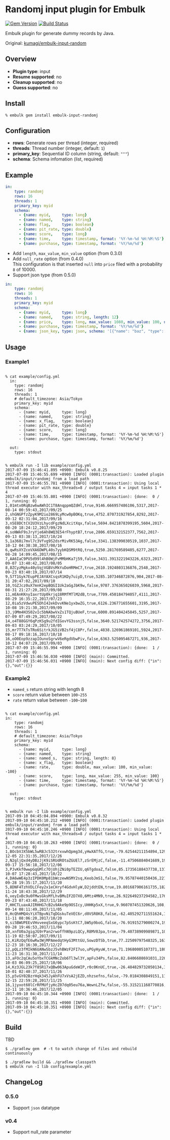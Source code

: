 # Randomj input plugin for Embulk

[![Gem Version](https://badge.fury.io/rb/embulk-input-randomj.svg)](https://badge.fury.io/rb/embulk-input-randomj)
[![Build Status](https://travis-ci.org/yuokada/embulk-input-randomj.svg?branch=master)](https://travis-ci.org/yuokada/embulk-input-randomj)

Embulk plugin for generate dummy records by Java.

Original: [kumagi/embulk\-input\-random](https://github.com/kumagi/embulk-input-random)

## Overview

* **Plugin type**: input
* **Resume supported**: no
* **Cleanup supported**: no
* **Guess supported**: no

## Install

``` shell
% embulk gem install embulk-input-randomj
```

## Configuration

- **rows**: Generate rows per thread (integer, required)
- **threads**: Thread number (integer, default: `1`)
- **primary_key**: Sequential ID column (string, default: `"""`)
- **schema**: Schema infomation (list, required)

## Example

```yaml
in:
    type: randomj
    rows: 16
    threads: 1
    primary_key: myid
    schema:
      - {name: myid,     type: long}
      - {name: named,    type: string}
      - {name: flag,     type: boolean}
      - {name: pit_rate, type: double}
      - {name: score,    type: long}
      - {name: time,     type: timestamp, format: '%Y-%m-%d %H:%M:%S'}
      - {name: purchase, type: timestamp, format: '%Y/%m/%d'}
```

- Add `length`, `max_value`, `min_value` option (from 0.3.0)
- Add `null_rate` option (from 0.4.0)  
  This configuration is that inserted `null` into `price` filed with a probability `8` of 10000.
- Support json type (from 0.5.0)

```yaml
in:
    type: randomj
    rows: 16
    threads: 1
    primary_key: myid
    schema:
      - {name: myid,     type: long}
      - {name: named,    type: string, length: 12}
      - {name: price,    type: long, max_value: 1080, min_value: 100, null_rate: 8}
      - {name: purchase, type: timestamp, format: '%Y/%m/%d'}
      - {name: json_key, type: json, schema: '[{"name": "baz", "type": "array", "items": {"type": "string", "size": 1}}]' }
```


## Usage

### Example1

```shell

% cat example/config.yml
  in:
    type: randomj
    rows: 16
    threads: 1
    # default_timezone: Asia/Tokyo
    primary_key: myid
    schema:
      - {name: myid,     type: long}
      - {name: named,    type: string}
      - {name: x_flag,   type: boolean}
      - {name: pit_rate, type: double}
      - {name: score,    type: long}
      - {name: time,     type: timestamp, format: '%Y-%m-%d %H:%M:%S'}
      - {name: purchase, type: timestamp, format: '%Y/%m/%d'}

  out:
    type: stdout


% embulk run -I lib example/config.yml
2017-07-09 15:46:41.895 +0900: Embulk v0.8.25
2017-07-09 15:46:55.699 +0900 [INFO] (0001:transaction): Loaded plugin embulk/input/randomj from a load path
2017-07-09 15:46:55.781 +0900 [INFO] (0001:transaction): Using local thread executor with max_threads=8 / output tasks 4 = input tasks 1 * 4
2017-07-09 15:46:55.801 +0900 [INFO] (0001:transaction): {done:  0 / 1, running: 0}
1,01mtx0RqBzw6wAWhIC1T8AnqppmQZdHl,true,9146.666957486106,5317,2017-08-14 00:59:43,2017/09/25
2,shGNGPfzZpyK9M2io2869LyMcw0pBOKq,true,4752.870731927854,8292,2017-09-12 02:31:04,2017/09/16
3,n5E8DCtCV2U3VzLhycdFgzNdLXcitXqx,false,5694.8421878399195,5604,2017-08-20 18:24:12,2017/09/29
4,soNWkF9sJryYje6Ah8WQ3E54rFhyptB7,true,2806.659132152377,7562,2017-09-13 03:38:13,2017/10/24
5,1a368i7mvl7c3Vfvg9S2dsrMivRK53Ag,false,3341.138399030519,1037,2017-10-12 04:38:38,2017/08/16
6,qwRsXYZcoVXA6DWPL40s7yybKQSM9tRQ,true,5250.281769589405,6277,2017-08-28 14:09:45,2017/08/15
7,AA6IaC9PU5d99l4hB0WjFvMMbHKa7j59,false,3431.3913221943226,6323,2017-09-07 13:40:42,2017/08/05
8,8ZCyzMgkx40yVqjVGBVsMkYuDoHRMmC7,true,2610.1924803136876,2548,2017-09-23 03:40:19,2017/07/14
9,S7T1Gyk7EupPEJAYAXCsqsR1KDy7uiyD,true,5285.107346872876,904,2017-08-31 20:47:02,2017/09/10
10,tGZJcz0uX7mnK2epBQGI1Uk2aGgJbK9w,false,9707.376365026039,5968,2017-08-31 21:27:20,2017/09/08
11,mEAnKKnyIaxrtUp0krjq18RMfMTlM2dB,true,7709.450184794057,4111,2017-08-29 16:35:22,2017/07/23
12,0ia5zVdwuPESDhI42ekDvvKNe1yxbwZG,true,6126.236771655601,3195,2017-10-08 19:21:30,2017/09/09
13,jOMm4H3S02vIc5bNAbwVxZs1TQjuBUeF,true,6000.891404245845,5257,2017-07-09 07:49:29,2017/08/22
14,o4T88GGY6qPzKSg9u2fdIGovYG3ssnj5,false,3640.521742574272,3756,2017-09-03 03:24:29,2017/10/05
15,mr7T7kTsTRo6SitrkJG5iVB2sf4jC8Pr,false,4838.126961869101,5924,2017-08-17 09:18:16,2017/10/18
16,oO0Eop9zzapIOunoSgrwV6eRgdVbwPiv,false,6363.525095467271,936,2017-10-12 04:07:29,2017/09/03
2017-07-09 15:46:55.994 +0900 [INFO] (0001:transaction): {done:  1 / 1, running: 0}
2017-07-09 15:46:56.030 +0900 [INFO] (main): Committed.
2017-07-09 15:46:56.031 +0900 [INFO] (main): Next config diff: {"in":{},"out":{}}

```

### Example2

- `named_s` return string with length 8
- `score` return value between `100~255`
- `rate` return value between `-100~100`

```shell

% cat example/config.yml
in:
    type: randomj
    rows: 16
    threads: 1
    # default_timezone: Asia/Tokyo
    primary_key: myid
    schema:
      - {name: myid,     type: long}
      - {name: named,    type: string}
      - {name: named_s,  type: string, length: 8}
      - {name: x_flag,   type: boolean}
      - {name: rate,     type: double, max_value: 100, min_value: -100}
      - {name: score,    type: long, max_value: 255, min_value: 100}
      - {name: time,     type: timestamp, format: '%Y-%m-%d %H:%M:%S'}
      - {name: purchase, type: timestamp, format: '%Y/%m/%d'}

  out:
    type: stdout


% embulk run -I lib example/config.yml
2017-09-10 04:45:04.894 +0900: Embulk v0.8.32
2017-09-10 04:45:10.212 +0900 [INFO] (0001:transaction): Loaded plugin embulk/input/randomj from a load path
2017-09-10 04:45:10.246 +0900 [INFO] (0001:transaction): Using local thread executor with max_threads=8 / output tasks 4 = input tasks 1 * 4
2017-09-10 04:45:10.263 +0900 [INFO] (0001:transaction): {done:  0 / 1, running: 0}
1,BOcbVJX5bWL5wRBJc532trxvwhQpmg3d,yHwXATfG,true,-79.62544211154894,129,2017-12-05 22:31:35,2017/12/26
2,N2gljQxd4yDBzJjK9iSRUdROtaZGUEl7,zSrEMjzC,false,-11.47506884041689,194,2017-09-17 15:56:18,2017/12/06
3,PJvKkf0wwpGqGMlc7OjUhjZNi0pTEZIU,q6TgdoaZ,false,85.17356188437738,137,2017-10-07 17:28:43,2017/10/22
4,DA6wWE4p3zIPDK0Mp81bWczewNSMY2sq,KeobJmS1,false,79.95787440150436,221,2017-09-28 19:35:17,2017/11/20
5,8DNF4TzhVDLCFey2x1eCHryf4GdvHlyW,D2jddtEN,true,19.801687906161735,182,2017-11-24 18:43:38,2017/12/29
6,veyIxBc9u0FMwsGksMfLhvBMuIF2D7XO,6Mtz4MN9,true,26.922649237294582,176,2017-09-23 07:43:40,2017/11/18
7,HHCTLuaxAJIRHHG7cB2u9Ake9p9OSIcy,UHHKp5xX,true,9.960707451320626,108,2017-09-14 08:11:49,2017/11/05
8,HcQhHMQ4sYiXTBpvNiTqDGskuTeVEC6r,d0VSR8K8,false,-62.405292711551624,118,2017-11-11 08:06:20,2017/10/20
9,si5BWUPEEvVHvveeqSxG6ypc7pSsKtC7,bW5p9boG,false,-76.91915279000274,192,2017-09-28 19:46:53,2017/11/04
10,xnfU0aJgigJG9rPan2rwoffhN9pzLQCy,R8MV0Jpa,true,-79.40738909989871,104,2017-11-19 02:50:07,2017/09/11
11,KiRzQqfE6wRw3WjMPAmedqtHyG3MttGU,SowzDTSb,true,77.22509797548325,163,2017-12-23 18:16:30,2017/12/27
12,pQLz3fMIkN6UANwSbzJ5vhBWzF2FI7uo,uPGyHyuW,true,71.19680005107371,180,2017-11-23 16:31:30,2017/11/14
13,aFOc2qCAu5oYbxTCGkMNcZob6Tl3wl3Y,apFu34Ps,false,82.8406608691031,226,2017-10-03 06:09:25,2017/10/06
14,Kz3JGL23k7f8SR17xQBw063ApuGdeWIP,r0c0KnUC,true,-26.484829732050134,113,2017-10-01 02:40:37,2017/11/26
15,p5vGY02BzrHqk345JyAhFU7xVsA2jEZD,nhzsefns,false,-79.0184308849151,119,2017-12-15 22:59:28,2017/11/25
16,1jyxot60lCrRFMUfjyHcZ07dq05eu76a,WewnLZfw,false,-55.315211168770816,141,2017-12-11 10:36:46,2017/12/05
2017-09-10 04:45:10.344 +0900 [INFO] (0001:transaction): {done:  1 / 1, running: 0}
2017-09-10 04:45:10.351 +0900 [INFO] (main): Committed.
2017-09-10 04:45:10.351 +0900 [INFO] (main): Next config diff: {"in":{},"out":{}}

```

## Build

TBD
```
$ ./gradlew gem  # -t to watch change of files and rebuild continuously
```

```
$ ./gradlew build && ./gradlew classpath
$ embulk run -I lib config/example.yml     
```


## ChangeLog

### 0.5.0

- Support `json` datatype

### v0.4

- Support null_rate parameter
